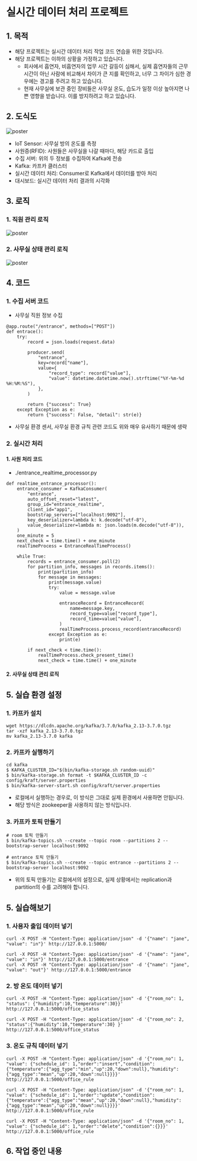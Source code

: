# 실시간 데이터 처리 프로젝트

## 1. 목적
* 해당 프로젝트는 실시간 데이터 처리 작업 코드 연습을 위한 것입니다. 
* 해당 프로젝트는 이하의 상황을 가정하고 있습니다.
  * 회사에서 흡연자, 비흡연자의 업무 시간 갈등이 심해서, 실제 흡연자들의 근무 시간이 아닌 사람에 비교해서 차이가 큰 지를 확인하고, 너무 그 차이가 심한 경우에는 경고를 주려고 하고 있습니다. 
  * 현재 사무실에 보관 중인 장비들은 사무실 온도, 습도가 일정 이상 높아지면 나쁜 영향을 받습니다. 이를 방지하려고 하고 있습니다. 

## 2. 도식도
![poster](./실시간처리_도식도.png)


* IoT Sensor: 사무실 방의 온도를 측정
* 사원증(RFID): 사원들은 사무실을 나갈 때마다, 해당 카드로 출입 
* 수집 서버: 위의 두 정보를 수집하여 Kafka에 전송 
* Kafka: 카프카 클러스터
* 실시간 데이터 처리: Consumer로 Kafka에서 데이터를 받아 처리
* 대시보드: 실시간 데이터 처리 결과의 시각화


## 3. 로직


### 1. 직원 관리 로직
![poster](./실시간처리_사원_로직.png)



### 2. 사무실 상태 관리 로직
![poster](./실시간처리_사무실_로직.png)



## 4. 코드

### 1. 수집 서버 코드

* 사무실 직원 정보 수집
```
@app.route("/entrance", methods=["POST"])
def entrace():
    try:
        record = json.loads(request.data)

        producer.send(
            "entrance",
            key=record["name"],
            value={
                "record_type": record["value"],
                "value": datetime.datetime.now().strftime("%Y-%m-%d %H:%M:%S"),
            },
        )

        return {"success": True}
    except Exception as e:
        return {"success": False, "detail": str(e)}
```
 * 사무실 환경 센서, 사무실 환경 규칙 관련 코드도 위와 매우 유사하기 때문에 생략 



### 2. 실시간 처리 

#### 1. 사원 처리 코드
* ./entrance_realtime_processor.py
```
def realtime_entrance_processor():
    entrance_consumer = KafkaConsumer(
        "entrance",
        auto_offset_reset="latest",
        group_id="entrance_realtime",
        client_id="app1",
        bootstrap_servers=["localhost:9092"],
        key_deserializer=lambda k: k.decode("utf-8"),
        value_deserializer=lambda m: json.loads(m.decode("utf-8")),
    )
    one_minute = 5
    next_check = time.time() + one_minute
    realTimeProcess = EntranceRealTimeProcess()

    while True:
        records = entrance_consumer.poll(2)
        for partition_info, messages in records.items():
            print(partition_info)
            for message in messages:
                print(message.value)
                try:
                    value = message.value

                    entranceRecord = EntranceRecord(
                        name=message.key,
                        record_type=value["record_type"],
                        record_time=value["value"],
                    )
                    realTimeProcess.process_record(entranceRecord)
                except Exception as e:
                    print(e)

        if next_check < time.time():
            realTimeProcess.check_present_time()
            next_check = time.time() + one_minute
```



#### 2. 사무실 상태 관리 로직







## 5. 실습 환경 설정


### 1. 카프카 설치

```
wget https://dlcdn.apache.org/kafka/3.7.0/kafka_2.13-3.7.0.tgz
tar -xzf kafka_2.13-3.7.0.tgz
mv kafka_2.13-3.7.0 kafka
```


### 2. 카프카 실행하기

```
cd kafka
$ KAFKA_CLUSTER_ID="$(bin/kafka-storage.sh random-uuid)"
$ bin/kafka-storage.sh format -t $KAFKA_CLUSTER_ID -c config/kraft/server.properties
$ bin/kafka-server-start.sh config/kraft/server.properties
```

* 로컬에서 실행하는 경우로, 이 방식은 그대로 실제 환경에서 사용하면 안됩니다. 
* 해당 방식은 zookeeper을 사용하지 않는 방식입니다. 

### 3. 카프카 토픽 만들기

```
# room 토픽 만들기
$ bin/kafka-topics.sh --create --topic room --partitions 2 --bootstrap-server localhost:9092

# entrance 토픽 만들기
$ bin/kafka-topics.sh --create --topic entrance --partitions 2 --bootstrap-server localhost:9092
```

* 위의 토픽 만들기는 로컬에서의 설정으로, 실제 상황에서는 replication과 partition의 수를 고려해야 합니다. 



## 5. 실습해보기


### 1. 사용자 출입 데이터 넣기

```
curl -X POST -H "Content-Type: application/json" -d '{"name": "jane", "value": "in"}' http://127.0.0.1:5000/
```

```
curl -X POST -H "Content-Type: application/json" -d '{"name": "jane", "value": "in"}' http://127.0.0.1:5000/entrance
curl -X POST -H "Content-Type: application/json" -d '{"name": "jane", "value": "out"}' http://127.0.0.1:5000/entrance
```
### 2. 방 온도 데이터 넣기

```
curl -X POST -H "Content-Type: application/json" -d '{"room_no": 1, "status": {"humidity":10,"temperature":30}}' http://127.0.0.1:5000/office_status

curl -X POST -H "Content-Type: application/json" -d '{"room_no": 2, "status":{"humidity":10,"temperature":30} }' http://127.0.0.1:5000/office_status
```

### 3. 온도 규칙 데이터 넣기
```
curl -X POST -H "Content-Type: application/json" -d '{"room_no": 1,  "value": {"schedule_id": 1,"order":"insert","condition":{"temperature":{"agg_type":"min","up":20,"down":null},"humidity":{"agg_type":"mean","up":20,"down":null}}}}' http://127.0.0.1:5000/office_rule

curl -X POST -H "Content-Type: application/json" -d '{"room_no": 1,  "value": {"schedule_id": 1,"order":"update","condition":{"temperature":{"agg_type":"mean","up":20,"down":null},"humidity":{"agg_type":"mean","up":20,"down":null}}}}'  http://127.0.0.1:5000/office_rule

curl -X POST -H "Content-Type: application/json" -d '{"room_no": 1,  "value": {"schedule_id": 1,"order":"delete","condition":{}}}'  http://127.0.0.1:5000/office_rule

```

## 6. 작업 중인 내용